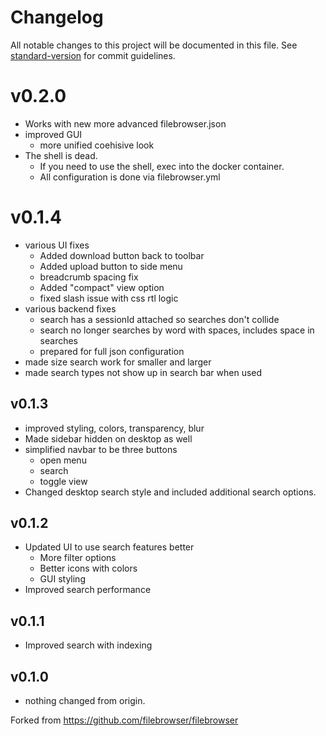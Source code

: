 # Changelog

All notable changes to this project will be documented in this file. See [standard-version](https://github.com/conventional-changelog/standard-version) for commit guidelines.


# v0.2.0

 - Works with new more advanced filebrowser.json 
 - improved GUI
   - more unified coehisive look
 - The shell is dead.
   - If you need to use the shell, exec into the docker container.
   - All configuration is done via filebrowser.yml

# v0.1.4
 - various UI fixes
   - Added download button back to toolbar
   - Added upload button to side menu
   - breadcrumb spacing fix
   - Added "compact" view option
   - fixed slash issue with css rtl logic
 - various backend fixes
   - search has a sessionId attached so searches don't collide
   - search no longer searches by word with spaces, includes space in searches
   - prepared for full json configuration
 - made size search work for smaller and larger
 - made search types not show up in search bar when used

## v0.1.3

 - improved styling, colors, transparency, blur
 - Made sidebar hidden on desktop as well
 - simplified navbar to be three buttons
   - open menu
   - search
   - toggle view
 - Changed desktop search style and included additional search options.

## v0.1.2

 - Updated UI to use search features better
   - More filter options
   - Better icons with colors
   - GUI styling
 - Improved search performance

## v0.1.1

 - Improved search with indexing

## v0.1.0

 - nothing changed from origin.

Forked from https://github.com/filebrowser/filebrowser
